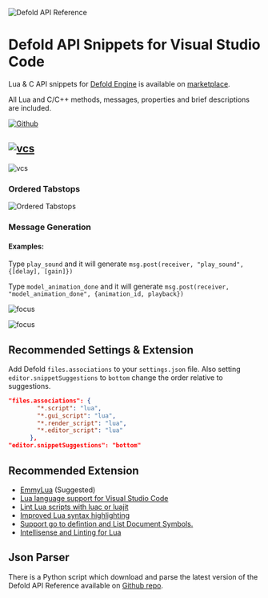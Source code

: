 ![Defold API Reference](https://selimanac.github.io/assets/gfx/vscode-api-2000x666.png)

# Defold API Snippets for Visual Studio Code

Lua & C API snippets for [Defold Engine](https://www.defold.com/) is available on [marketplace](https://marketplace.visualstudio.com/items?itemName=selimanac.defold-vsc-snippets).  

All Lua and C/C++ methods, messages,  properties and brief descriptions are included.

[![Github](https://img.shields.io/static/v1?label=Github&message=v1.2.178&color=blue)](https://github.com/selimanac/defold-vsc-snippets)


[![vcs](https://img.shields.io/static/v1?label=Visual%20Studio%20Marketplace&message=v1.2.178&color=blue)](https://marketplace.visualstudio.com/items?itemName=selimanac.defold-vsc-snippets)
------------


![vcs](https://github.com/selimanac/defold-vsc-snippets/raw/master/images/vcs.png)


### Ordered Tabstops

![Ordered Tabstops](https://github.com/selimanac/defold-vsc-snippets/raw/master/images/orderedtabstops.gif)

### Message Generation


#### Examples: 
Type `play_sound` and it will generate  `msg.post(receiver, "play_sound", {[delay], [gain]})`

Type `model_animation_done` and it will generate `msg.post(receiver, "model_animation_done", {animation_id, playback})`

![focus](https://github.com/selimanac/defold-vsc-snippets/raw/master/images/input_focus.gif)

![focus](https://github.com/selimanac/defold-vsc-snippets/raw/master/images/clear_color.gif)






## Recommended Settings & Extension

Add Defold `files.associations` to your `settings.json` file. Also setting `editor.snippetSuggestions` to `bottom` change the order relative to suggestions. 

```json
"files.associations": {
        "*.script": "lua",
        "*.gui_script": "lua",
        "*.render_script": "lua",
        "*.editor_script": "lua"
      },
"editor.snippetSuggestions": "bottom"
```  

##  Recommended Extension

* [EmmyLua](https://marketplace.visualstudio.com/items?itemName=tangzx.emmylua) (Suggested)
* [Lua language support for Visual Studio Code](https://marketplace.visualstudio.com/items?itemName=keyring.Lua)
* [Lint Lua scripts with luac or luajit](https://marketplace.visualstudio.com/items?itemName=dcr30.lualinter)
* [Improved Lua syntax highlighting](https://marketplace.visualstudio.com/items?itemName=jep-a.lua-plus)
* [Support go to defintion and List Document Symbols.](https://marketplace.visualstudio.com/items?itemName=xxxg0001.lua-for-vscode)
* [Intellisense and Linting for Lua](https://marketplace.visualstudio.com/items?itemName=trixnz.vscode-lua)


## Json Parser

There is a Python script which download and parse the latest version of the Defold API Reference available on [Github repo](https://github.com/selimanac/defold-vsc-snippets).


